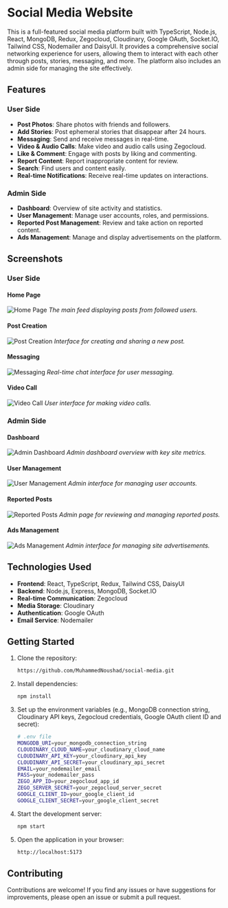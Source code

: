 # Social Media Website

This is a full-featured social media platform built with TypeScript, Node.js, React, MongoDB, Redux, Zegocloud, Cloudinary, Google OAuth, Socket.IO, Tailwind CSS, Nodemailer and DaisyUI. It provides a comprehensive social networking experience for users, allowing them to interact with each other through posts, stories, messaging, and more. The platform also includes an admin side for managing the site effectively.

## Features

### User Side
- **Post Photos**: Share photos with friends and followers.
- **Add Stories**: Post ephemeral stories that disappear after 24 hours.
- **Messaging**: Send and receive messages in real-time.
- **Video & Audio Calls**: Make video and audio calls using Zegocloud.
- **Like & Comment**: Engage with posts by liking and commenting.
- **Report Content**: Report inappropriate content for review.
- **Search**: Find users and content easily.
- **Real-time Notifications**: Receive real-time updates on interactions.

### Admin Side
- **Dashboard**: Overview of site activity and statistics.
- **User Management**: Manage user accounts, roles, and permissions.
- **Reported Post Management**: Review and take action on reported content.
- **Ads Management**: Manage and display advertisements on the platform.

## Screenshots

### User Side

#### Home Page
![Home Page](https://imgur.com/hGzc6rv.png)
*The main feed displaying posts from followed users.*

#### Post Creation
![Post Creation](https://imgur.com/39YRbp8.png)
*Interface for creating and sharing a new post.*

#### Messaging
![Messaging](https://imgur.com/hNsgR3N.png)
*Real-time chat interface for user messaging.*

#### Video Call
![Video Call](https://imgur.com/sqvTkXU.png)
*User interface for making video calls.*

### Admin Side

#### Dashboard
![Admin Dashboard](https://imgur.com/9G5X52o.png)
*Admin dashboard overview with key site metrics.*

#### User Management
![User Management](https://imgur.com/Mo3j0hm.png)
*Admin interface for managing user accounts.*

#### Reported Posts
![Reported Posts](https://imgur.com/Z9SeBYo.png)
*Admin page for reviewing and managing reported posts.*

#### Ads Management
![Ads Management](https://imgur.com/w2YQVAq.png)
*Admin interface for managing site advertisements.*

## Technologies Used

- **Frontend**: React, TypeScript, Redux, Tailwind CSS, DaisyUI
- **Backend**: Node.js, Express, MongoDB, Socket.IO
- **Real-time Communication**: Zegocloud
- **Media Storage**: Cloudinary
- **Authentication**: Google OAuth
- **Email Service**: Nodemailer

## Getting Started

1. Clone the repository:
    ```sh
    https://github.com/MuhammedNoushad/social-media.git
    ```
2. Install dependencies:
    ```sh
    npm install
    ```
3. Set up the environment variables (e.g., MongoDB connection string, Cloudinary API keys, Zegocloud credentials, Google OAuth client ID and secret):
    ```sh
    # .env file
    MONGODB_URI=your_mongodb_connection_string
    CLOUDINARY_CLOUD_NAME=your_cloudinary_cloud_name
    CLOUDINARY_API_KEY=your_cloudinary_api_key
    CLOUDINARY_API_SECRET=your_cloudinary_api_secret
    EMAIL=your_nodemailer_email
    PASS=your_nodemailer_pass
    ZEGO_APP_ID=your_zegocloud_app_id
    ZEGO_SERVER_SECRET=your_zegocloud_server_secret
    GOOGLE_CLIENT_ID=your_google_client_id
    GOOGLE_CLIENT_SECRET=your_google_client_secret
    ```
4. Start the development server:
    ```sh
    npm start
    ```
5. Open the application in your browser:
    ```sh
    http://localhost:5173
    ```

## Contributing

Contributions are welcome! If you find any issues or have suggestions for improvements, please open an issue or submit a pull request.


